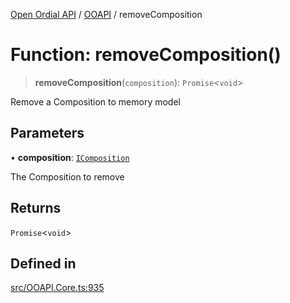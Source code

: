 [Open Ordial API](../../README.md) / [OOAPI](../README.md) / removeComposition

# Function: removeComposition()

> **removeComposition**(`composition`): `Promise`\<`void`\>

Remove a Composition to memory model

## Parameters

• **composition**: [`IComposition`](../interfaces/IComposition.md)

The Composition to remove

## Returns

`Promise`\<`void`\>

## Defined in

[src/OOAPI.Core.ts:935](https://github.com/open-ordinal/open-ordinal-api/blob/70e118e56492403aed907a3616034144dfc18228/src/OOAPI.Core.ts#L935)
